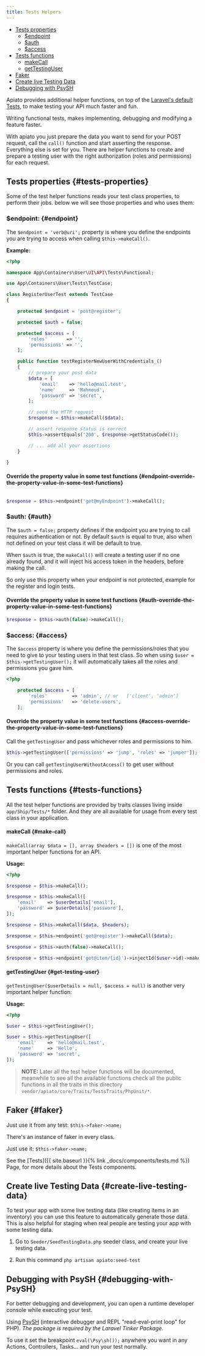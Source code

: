 ```yaml
---
title: Tests Helpers
---
```


- [Tests properties](#tests-properties)
    - [$endpoint](#endpoint)
    - [$auth](#auth)
    - [$access](#access)
- [Tests functions](#tests-functions)
    - [makeCall](#make-call)
    - [getTestingUser](#get-testing-user)
- [Faker](#faker)
- [Create live Testing Data](#create-live-testing-data)
- [Debugging with PsySH](#debugging-with-PsySH)

Apiato provides additional helper functions, on top of the [Laravel's default Tests](https://laravel.com/docs/master/http-tests),
to make testing your API much faster and fun.

Writing functional tests, makes implementing, debugging and modifying a feature faster.

With apiato you just prepare the data you want to send for your POST request, call the `call()` function and start
asserting the response. Everything else is set for you. There are helper functions to create and prepare a testing user
with the right authorization (roles and permissions) for each request.

## Tests properties {#tests-properties}

Some of the test helper functions reads your test class properties, to perform their jobs. below we will see those
properties and who uses them:

### **$endpoint**: {#endpoint}

The `$endpoint = 'verb@uri';` property is where you define the endpoints you are trying to access when calling
`$this->makeCall()`.

**Example:**

```php
<?php

namespace App\Containers\User\UI\API\Tests\Functional;

use App\Containers\User\Tests\TestCase;

class RegisterUserTest extends TestCase
{

    protected $endpoint = 'post@register';

    protected $auth = false;

    protected $access = [
        'roles'       => '',
        'permissions' => '',
    ];

    public function testRegisterNewUserWithCredentials_()
    {
        // prepare your post data
        $data = [
            'email'    => 'hello@mail.test',
            'name'     => 'Mahmoud',
            'password' => 'secret',
        ];

        // send the HTTP request
        $response = $this->makeCall($data);

        // assert response status is correct
        $this->assertEquals('200', $response->getStatusCode());

        // ... add all your assertions
    }

}
```

#### Override the property value in some test functions {#endpoint-override-the-property-value-in-some-test-functions}

```php

$response = $this->endpoint('get@myEndpoint')->makeCall();

```

### **$auth**: {#auth}

The `$auth = false;` property defines if the endpoint you are trying to call requires authentication or not. By default
`$auth` is equal to true, also when not defined on your test class it will be default to true.

When `$auth` is true, the `makeCall()` will create a testing user if no one already found, and it will inject his
access token in the headers, before making the call.

So only use this property when your endpoint is not protected, example for the register and login tests.

#### Override the property value in some test functions {#auth-override-the-property-value-in-some-test-functions}

```php
$response = $this->auth(false)->makeCall();
```

### **$access**: {#access}

The `$access` property is where you define the permissions/roles that you need to give to your testing users in that
test class. So when using `$user = $this->getTestingUser();` it will automatically takes all the roles and permissions
you gave him.

```php
<?php

    protected $access = [
        'roles'         => 'admin', // or   ['client', 'admin']
        'permissions'   => 'delete-users',
    ];
```

#### Override the property value in some test functions {#access-override-the-property-value-in-some-test-functions}

Call the `getTestingUser` and pass whichever roles and permissions to him.

```php
$this->getTestingUser(['permissions' => 'jump', 'roles' => 'jumper']);
```

Or you can call `getTestingUserWithoutAccess()` to get user without permissions and roles.

## Tests functions {#tests-functions}

All the test helper functions are provided by traits classes living inside `app/Ship/Tests/*` folder. And they are all
available for usage from every test class in your application.

#### makeCall {#make-call}

`makeCall(array $data = [], array $headers = [])` is one of the most important helper functions for an API.

**Usage:**

```php
<?php

$response = $this->makeCall();

$response = $this->makeCall([
    'email'    => $userDetails['email'],
    'password' => $userDetails['password'],
]);

$response = $this->makeCall($data, $headers);

$response = $this->endpoint('get@register')->makeCall($data);

$response = $this->auth(false)->makeCall();

$response = $this->endpoint('get@item/{id}')->injectId($user->id)->makeCall();
```

#### getTestingUser {#get-testing-user}

`getTestingUser($userDetails = null, $access = null)` is another very important helper function:

**Usage:**

```php
<?php

$user = $this->getTestingUser();

$user = $this->getTestingUser([
    'email'    => 'hello@mail.test',
    'name'     => 'Hello',
    'password' => 'secret',
]);

```

> **NOTE:** Later all the test helper functions will be documented, meanwhile to see all the available functions
check all the public functions in all the traits in this directory `vendor/apiato/core/Traits/TestsTraits/PhpUnit/*`.

## Faker {#faker}

Just use it from any test: `$this->faker->name;`

There's an instance of faker in every class.

Just use it: `$this->faker->name;`

See the [Tests]({{ site.baseurl }}{% link _docs/components/tests.md %}) Page, for more details about the Tests components.

## Create live Testing Data {#create-live-testing-data}

To test your app with some live testing data (like creating items in an inventory) you can use this feature to
automatically generate those data. This is also helpful for staging when real people are testing your app with some
testing data.

1. Go to `Seeder/SeedTestingData.php` seeder class, and create your live testing data.

2. Run this command `php artisan apiato:seed-test`

## Debugging with PsySH {#debugging-with-PsySH}

For better debugging and development, you can open a runtime developer console while executing your test.

Using [PsySH](http://psysh.org/) (interactive debugger and REPL "read-eval-print loop" for PHP). *The package is
required by the Laravel Tinker Package.*

To use it set the breakpoint `eval(\Psy\sh());` anywhere you want in any Actions, Controllers, Tasks... and run your
test normally.
